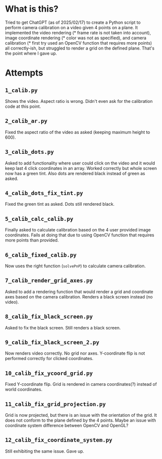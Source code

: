 # What is this?

Tried to get ChatGPT (as of 2025/02/17) to create a Python script to perform
camera calibration on a video given 4 points on a plane. It implemented the
video rendering (* frame rate is not taken into account), image coordinate
rendering (* color was not as specified), and camera calibration (* first try
used an OpenCV function that requires more points) all correctly-ish, but
struggled to render a grid on the defined plane. That's the point where I gave
up.

# Attempts

## `1_calib.py`

Shows the video. Aspect ratio is wrong. Didn't even ask for the calibration code at this
point.

## `2_calib_ar.py`

Fixed the aspect ratio of the video as asked (keeping maximum height to 600).

## `3_calib_dots.py`

Asked to add functionality where user could click on the video and it would
keep last 4 click coordinates in an array. Worked correctly but whole screen
now has a green tint. Also dots are rendered black instead of green as asked.

## `4_calib_dots_fix_tint.py`

Fixed the green tint as asked. Dots still rendered black.

## `5_calib_calc_calib.py`

Finally asked to calculate calibration based on the 4 user provided image
coordinates. Fails at doing that due to using OpenCV function that requires
more points than provided.

## `6_calib_fixed_calib.py`

Now uses the right function (`solvePnP`) to calculate camera calibration.

## `7_calib_render_grid_axes.py`

Asked to add a rendering function that would render a grid and coordinate axes
based on the camera calibration. Renders a black screen instead (no video).

## `8_calib_fix_black_screen.py`

Asked to fix the black screen. Still renders a black screen.

## `9_calib_fix_black_screen_2.py`

Now renders video correctly. No grid nor axes. Y-coordinate flip is not
performed correctly for clicked coordinates.

## `10_calib_fix_ycoord_grid.py`

Fixed Y-coordinate flip. Grid is rendered in camera coordinates(?) instead of
world coordinates.

## `11_calib_fix_grid_projection.py`

Grid is now projected, but there is an issue with the orientation of the grid.
It does not conform to the plane defined by the 4 points. Maybe an issue with
coordinate system difference between OpenCV and OpenGL?

## `12_calib_fix_coordinate_system.py`

Still exhibiting the same issue. Gave up.
